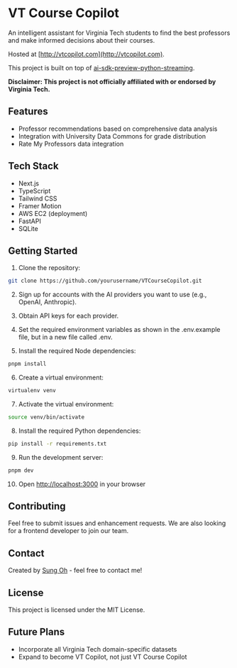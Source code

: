 # VT Course Copilot

An intelligent assistant for Virginia Tech students to find the best professors and make informed decisions about their courses.

Hosted at [http://vtcopilot.com](http://vtcopilot.com).

This project is built on top of [ai-sdk-preview-python-streaming](https://github.com/vercel-labs/ai-sdk-preview-python-streaming).

**Disclaimer: This project is not officially affiliated with or endorsed by Virginia Tech.**

## Features

- Professor recommendations based on comprehensive data analysis
- Integration with University Data Commons for grade distribution
- Rate My Professors data integration

## Tech Stack

- Next.js
- TypeScript
- Tailwind CSS
- Framer Motion
- AWS EC2 (deployment)
- FastAPI
- SQLite

## Getting Started

1. Clone the repository:
```bash
git clone https://github.com/yourusername/VTCourseCopilot.git
```

2. Sign up for accounts with the AI providers you want to use (e.g., OpenAI, Anthropic).

3. Obtain API keys for each provider.

4. Set the required environment variables as shown in the .env.example file, but in a new file called .env.

5. Install the required Node dependencies:
```bash
pnpm install
```

6. Create a virtual environment:
```bash
virtualenv venv
```

7. Activate the virtual environment:
```bash
source venv/bin/activate
```

8. Install the required Python dependencies:
```bash
pip install -r requirements.txt
```

9. Run the development server:
```bash
pnpm dev
```

10. Open [http://localhost:3000](http://localhost:3000) in your browser

## Contributing

Feel free to submit issues and enhancement requests. We are also looking for a frontend developer to join our team.

## Contact

Created by [Sung Oh](https://www.sunggyeol.com) - feel free to contact me!

## License

This project is licensed under the MIT License.

## Future Plans

- Incorporate all Virginia Tech domain-specific datasets
- Expand to become VT Copilot, not just VT Course Copilot
